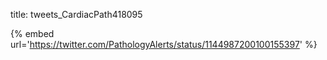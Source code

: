 title: tweets_CardiacPath418095

{% embed url='https://twitter.com/PathologyAlerts/status/1144987200100155397' %}
